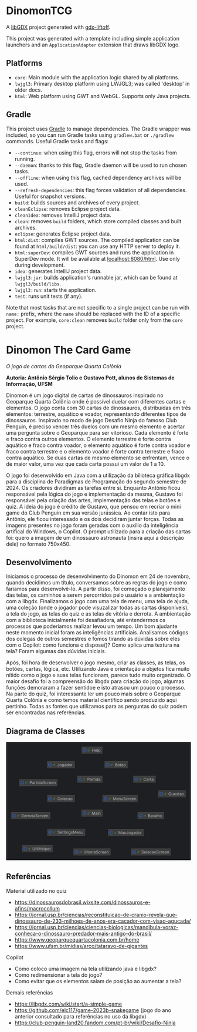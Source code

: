 # DinomonTCG

A [libGDX](https://libgdx.com/) project generated with [gdx-liftoff](https://github.com/libgdx/gdx-liftoff).

This project was generated with a template including simple application launchers and an `ApplicationAdapter` extension that draws libGDX logo.

## Platforms

- `core`: Main module with the application logic shared by all platforms.
- `lwjgl3`: Primary desktop platform using LWJGL3; was called 'desktop' in older docs.
- `html`: Web platform using GWT and WebGL. Supports only Java projects.

## Gradle

This project uses [Gradle](https://gradle.org/) to manage dependencies.
The Gradle wrapper was included, so you can run Gradle tasks using `gradlew.bat` or `./gradlew` commands.
Useful Gradle tasks and flags:

- `--continue`: when using this flag, errors will not stop the tasks from running.
- `--daemon`: thanks to this flag, Gradle daemon will be used to run chosen tasks.
- `--offline`: when using this flag, cached dependency archives will be used.
- `--refresh-dependencies`: this flag forces validation of all dependencies. Useful for snapshot versions.
- `build`: builds sources and archives of every project.
- `cleanEclipse`: removes Eclipse project data.
- `cleanIdea`: removes IntelliJ project data.
- `clean`: removes `build` folders, which store compiled classes and built archives.
- `eclipse`: generates Eclipse project data.
- `html:dist`: compiles GWT sources. The compiled application can be found at `html/build/dist`: you can use any HTTP server to deploy it.
- `html:superDev`: compiles GWT sources and runs the application in SuperDev mode. It will be available at [localhost:8080/html](http://localhost:8080/html). Use only during development.
- `idea`: generates IntelliJ project data.
- `lwjgl3:jar`: builds application's runnable jar, which can be found at `lwjgl3/build/libs`.
- `lwjgl3:run`: starts the application.
- `test`: runs unit tests (if any).

Note that most tasks that are not specific to a single project can be run with `name:` prefix, where the `name` should be replaced with the ID of a specific project.
For example, `core:clean` removes `build` folder only from the `core` project.

# Dinomon The Card Game
*O jogo de cartas do Geoparque Quarta Colônia*

**Autoria: Antônio Sérgio Tolio e Gustavo Pott, alunos de Sistemas de Informação, UFSM**

Dinomon é um jogo digital de cartas de dinossauros inspirado no Geoparque Quarta Colônia onde é possível duelar com diferentes cartas e elementos. O jogo conta com 30 cartas de dinossauros, distribuídas em três elementos: terrestre, aquático e voador, representando diferentes tipos de dinossauros. Inspirado no modo de jogo Desafio Ninja do famoso Club Penguin, é preciso vencer três duelos com um mesmo elemento e acertar uma pergunta sobre o Geoparque para ser vitorioso. Cada elemento é forte e fraco contra outros elementos. O elemento terrestre é forte contra aquático e fraco contra voador, o elemento aquático é forte contra voador e fraco contra terrestre e o elemento voador é forte contra terrestre e fraco contra aquático. Se duas cartas de mesmo elemento se enfrentam, vence o de maior valor, uma vez que cada carta possui um valor de 1 a 10.

O jogo foi desenvolvido em Java com a utilização da bilioteca gráfica libgdx para a disciplina de Paradigmas de Programação do segundo semestre de 2024. Os criadores dividiram as tarefas entre si. Enquanto Antônio ficou responsável pela lógica do jogo e implementação da mesma, Gustavo foi responsável pela criação das artes, implementação das telas e botões e quiz. A ideia do jogo é crédito de Gustavo, que pensou em recriar o mini game do Club Penguin em sua versão jurássica. Ao contar isto para Antônio, ele ficou interessado e os dois decidiram juntar forças. Todas as imagens presentes no jogo foram geradas com o auxílio da inteligência artifical do Windows, o Copilot. O prompt utilizado para a criação das cartas foi: quero a imagem de um dinossauro astronauta (insira aqui a descrição dele) no formato 750x450. 

## Desenvolvimento

Iniciamos o processo de desenvolvimento do Dinomon em 24 de novembro, quando decidimos um título, conversamos sobre as regras do jogo e como faríamos para desenvolvê-lo. A partir disso, foi começado o planejamento das telas, os caminhos a serem percorridos pelo usuário e a ambientação com a libgdx. Finalizamos o jogo com uma tela de menu, uma tela de ajuda, uma coleção (onde o jogador pode visuzalizar todas as cartas disponíveis), a tela do jogo, as telas do quiz e as telas de vitória e derrota. A ambientação com a biblioteca inicialmente foi desafiadora, até entendermos os processos que poderíamos realizar levou um tempo. Um bom ajudante neste momento inicial foram as inteligências artificiais. Analisamos códigos dos colegas de outros semestres e fomos tirando as dúvidas sobre eles com o Copilot: como funciona o dispose()? Como aplica uma textura na tela? Foram algumas das dúvidas iniciais.

Após, foi hora de desenvolver o jogo mesmo, criar as classes, as telas, os botões, cartas, lógica, etc. Utilizando Java e orientação a objetos fica muito nítido como o jogo e suas telas funcionam, parece tudo muito organizado. O maior desafio foi a compreensão do libgdx para criação do jogo, algumas funções demoraram a fazer sentidoe e isto atrasou um pouco o processo. Na parte do quiz, foi interessante ler um pouco mais sobre o Geoparque Quarta Colônia e como temos material científico sendo produzido aqui pertinho. Todas as fontes que utilizamos para as perguntas do quiz podem ser encontradas nas referências. 

## Diagrama de Classes

<img src="https://github.com/elc117/game-2024b-dinomon-tcg/blob/main/diagramaclasses.png" alt="Diagrama">

## Referências
Material utilizado no quiz
- https://dinossaurosdobrasil.wixsite.com/dinossauros-e-afins/macrocollum
- https://jornal.usp.br/ciencias/reconstituicao-de-cranio-revela-que-dinossauro-de-233-milhoes-de-anos-era-cacador-com-visao-agucada/
- https://jornal.usp.br/ciencias/ciencias-biologicas/mandibula-voraz-conheca-o-dinossauro-predador-mais-antigo-do-brasil/
- https://www.geoparquequartacolonia.com.br/home
- https://www.ufsm.br/midias/arco/tataravo-de-gigantes

Copilot
- Como coloco uma imagem na tela utilizando java e libgdx?
- Como redimensionar a tela do jogo?
- Como evitar que os elementos saiam de posição ao aumentar a tela?

Demais referências
- https://libgdx.com/wiki/start/a-simple-game
- https://github.com/elc117/game-2023b-snakegame (jogo do ano anterior consultado para referências no uso da libgdx)
- https://club-penguin-land20.fandom.com/pt-br/wiki/Desafio-Ninja
